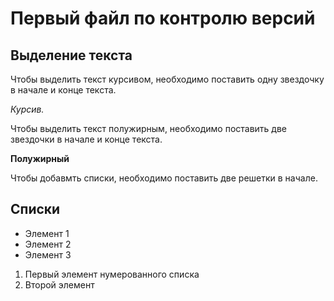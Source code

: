 # Первый файл по контролю версий



## Выделение текста

Чтобы выделить текст курсивом, необходимо поставить одну звездочку в начале и конце текста.

*Курсив.*

Чтобы выделить текст полужирным, необходимо поставить две звездочки в начале и конце текста.

**Полужирный**

Чтобы добавмть списки, необходимо поставить две решетки в начале.
## Списки 

* Элемент 1
* Элемент 2
* Элемент 3

1. Первый элемент нумерованного списка
2. Второй элемент



